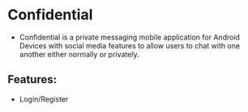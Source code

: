 # Confidential
- Confidential is a private messaging mobile application for Android Devices with social media features to allow users to chat with one another either normally or privately. 

## Features:
- Login/Register

